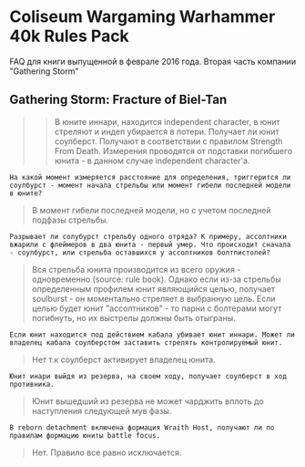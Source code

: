# Coliseum Wargaming Warhammer 40k Rules Pack

FAQ для книги выпущенной в феврале 2016 года. Вторая часть компании "Gathering Storm"

## Gathering Storm: Fracture of Biel-Tan


>> В юните иннари, находится independent character, в юнит стреляют и индеп убирается в потери. Получает ли юнит соулберст.
>Получают в соответствии с правилом Strength From Death. Измерения проводятся от подставки погибшего юнита - в данном случае independent character'a.


```
На какой момент измеряется расстояние для определения, триггерится ли соулбурст - момент начала стрельбы или момент гибели последней модели в юните?
```
> В момент гибели последней модели, но с учетом последней подфазы стрельбы.


```
Разрывает ли солубурст стрельбу одного отряда? К примеру, ассолтники вжарили с флеймеров в два юнита - первый умер. Что происходит сначала - соулбурст, или стрельба оставшихся у ассолтников болтпистолей?
```
> Вся стрельба юнита производится из всего оружия - одновременно (source: rule book). Однако если из-за стрельбы
определенным профилем юнит являющийся целью, получает soulburst - он моментально стреляет в выбранную цель.
Если целью будет юнит "ассолтников" - то парни с болтерами могут погибнуть, но их выстрелы должны быть отыграны.



```
Если юнит находится под действием кабала убивает юнит иннари. Может ли владелец кабала соулберстом заставить стрелять контролируемый юнит.
```
> Нет т.к соулберст активирует владелец юнита.



```
Юнит инари выйдя из резерва, на своем ходу, получает соулберст в ход противника.
```
> Юнит вышедший из резерва не может чарджить вплоть до наступления следующей мув фазы.



```
В reborn detachment включена формация Wraith Host, получают ли по правилам формацию юниты battle focus.
```
> Нет. Правило все равно исключается.
